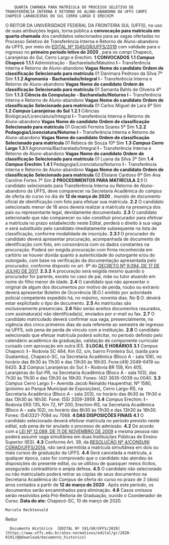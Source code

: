         QUARTA CHAMADA PARA MATRÍCULA DO PROCESSO SELETIVO DE TRANSFERÊNCIA INTERNA E RETORNO DE ALUNO-ABANDONO DA UFFS CAMPI CHAPECÓ LARANJEIRAS DO SUL CERRO LARGO E ERECHIM  

 O REITOR DA UNIVERSIDADE FEDERAL DA FRONTEIRA SUL (UFFS), no uso de suas atribuições legais, torna pública a **convocação para matrícula em quarta chamada** dos candidatos selecionados para as vagas ofertadas no Processo Seletivo de Transferência Interna e Retorno de Aluno-abandono da UFFS, por meio do [EDITAL Nº 1045/GR/UFFS/2019](https://www.uffs.edu.br/atos-normativos/edital/gr/2019-1045) com validade para o ingresso no  **primeiro período letivo de 2020** , para os *campi*  Chapecó, Laranjeiras do Sul, Cerro Largo e Erechim.     **1 CONVOCADOS**   **1.1 *Campus*  Chapecó**   **1.1.1**  Administração - Bacharelado/Matutino  **I -**  Transferência Interna e Retorno de Aluno-abandono     **Vagas**     **Nome do candidato**     **Ordem de classificação**     **Selecionado para matrícula**      01   Danimara Pedroso da Silva   7º    Sim     **1.1.2 Agronomia - Bacharelado/Integral**   **I -**  Transferência Interna e Retorno de Aluno-abandono     **Vagas**     **Nome do candidato**     **Ordem de classificação**     **Selecionado para matrícula**      01   Samanta Bahls de Oliveira   4º    Sim     **1.1.3 Ciência da Computação - Bacharelado/Noturno**   **I -**  Transferência Interna e Retorno de Aluno-abandono     **Vagas**     **Nome do candidato**     **Ordem de classificação**     **Selecionado para matrícula**      01   Carlos Miguel de Lara   8º    Sim     **1.2 *Campus*  Laranjeiras do Sul**   **1.2.1**  Ciências Biológicas/Licenciatura/Integral  **I -**  Transferência Interna e Retorno de Aluno-abandono     **Vagas**     **Nome do candidato**     **Ordem de classificação**     **Selecionado para matrícula**      01   Gracieli Ferreira Soares   5º    Sim     **1.2.2 Pedagogia/Licenciatura/Noturno**   **I -**  Transferência Interna e Retorno de Aluno-abandono     **Vagas**     **Nome do candidato**     **Ordem de classificação**     **Selecionado para matrícula**      01   Rebeca de Souza   10º    Sim     **1.3 *Campus*  Cerro Largo**   **1.3.1**  Agronomia/Bacharelado/Integral  **I -**  Transferência Interna e Retorno de Aluno-abandono     **Vagas**     **Nome do candidato**     **Ordem de classificação**     **Selecionado para matrícula**      01   Luana da Silva   3º    Sim     **1.4 *Campus*  Erechim**   **1.4.1**  Pedagogia/Licenciatura/Noturno  **I -**  Transferência Interna e Retorno de Aluno-abandono     **Vagas**     **Nome do candidato**     **Ordem de classificação**     **Selecionado para matrícula**      02   Elisiane Cardoso   6ª   Sim     Ana Caroline Fortes   7ª   Sim        **2 PROCEDIMENTOS PARA MATRÍCULA**   **2.1**  O candidato selecionado para Transferência Interna ou Retorno de Aluno-abandono da UFFS, deve comparecer na Secretaria Acadêmica do  *campus*  de oferta do curso no dia de  **12 de março de 2020** , munido de documento oficial de identificação com foto para efetuar sua matrícula.  **2.2**  O candidato selecionado menor de 18 anos deverá realizar a matrícula na presença dos pais ou representante legal, devidamente documentado.  **2.3**  O candidato selecionado que não comparecer ou não constituir procurador para efetivar a matrícula no prazo estabelecido neste Edital, perderá o direito à sua vaga e será substituído pelo candidato imediatamente subsequente na lista de classificação, conforme modalidade de inscrição.  **2.3.1**  O procurador do candidato deverá apresentar procuração, acompanhada de documento de identificação com foto, em consonância com os dados constantes na procuração. Poderá ser exigida procuração com firma reconhecida em cartório se houver dúvida quanto à autenticidade do outorgante e/ou do outorgado, com base na verificação da documentação apresentada pelo procurador, conforme disposto no art. 9º do [DECRETO Nº 9.094, DE 17 DE JULHO DE 2017](http://www.planalto.gov.br/ccivil_03/_Ato2015-2018/2017/Decreto/D9094.htm).  **2.3.2**  A procuração será exigida mesmo quando o procurador for parente, exceto no caso de pai, mãe ou tutor atuando em nome do filho menor de idade.  **2.4**  O candidato que não apresentar o original de algum dos documentos por motivo de perda, roubo ou extravio deverá apresentar Boletim de Ocorrência (B.O.) emitido por autoridade policial competente expedido há, no máximo, noventa dias. No B.O. deverá estar explicitado o tipo de documento.  **2.5**  As matrículas são exclusivamente presenciais.  **2.6**  Não serão aceitos documentos rasurados, com assinatura(s) não identificada(s), enviados por *e-mail*  ou fax.  **2.7**  O candidato matriculado deverá confirmar sua vaga, presencialmente, na vigência dos cinco primeiros dias de aula referente ao semestre de ingresso na UFFS, sob pena de perda de vínculo com a instituição.  **2.8**  O candidato selecionado que efetuar matrícula poderá solicitar, no período definido pelo calendário acadêmico da graduação, validação de componente curricular cursado com aprovação em outra IES.     **3 LOCAL E HORÁRIOS**   **3.1**  *Campus*  Chapecó:  **I -**  Rodovia SC 484, Km 02, s/n, bairro Fronteira Sul, (saída para Guatambu), Chapecó-SC, na Secretaria Acadêmica (Bloco A - sala 106), no horário das 8h30 às 11h30 e das 13h30 às 16h30. Fone:(49) 2049-6419 ou 6420.  **3.2**  *Campus*  Laranjeiras do Sul:  **I -**  Rodovia BR 158, Km 405, Laranjeiras do Sul-PR, na Secretaria Acadêmica (Bloco A - sala 103), das 7h30 às 11h30 e das 13h30 às 16h30. Fones: (42) 3635-0039 ou 0040.  **3.3**  *Campus*  Cerro Largo:  **I -**  Avenida Jacob Reinaldo Haupenthal, Nº 1580, (próximo ao Parque Municipal de Exposições), Cerro Largo-RS, na Secretaria Acadêmica (Bloco A - sala 203), no horário das 8h30 às 11h30 e das 13h30 às 16h30. Fone: (55) 3359-3959.  **3.4**  *Campus*  Erechim:  **I -**  Rodovia ERS 135, Km 72, Nº 200, Erechim-RS, na Secretaria Acadêmica (Bloco A - sala 102), no horário das 8h30 às 11h30 e das 13h30 às 16h30. Fones: (54)3321-7084 ou 7068.     **4 DAS DISPOSIÇÕES FINAIS**   **4.1**  O candidato selecionado deverá efetivar matrícula no período previsto neste edital, sob pena de ter anulado o processo de admissão.  **4.2**  De acordo com a [LEI Nº 12.089, DE 11 DE NOVEMBRO DE 2009](http://www.planalto.gov.br/ccivil_03/_ato2007-2010/2009/lei/l12089.htm) a mesma pessoa não poderá assumir vaga simultânea em duas Instituições Públicas de Ensino Superior (IES).  **4.3**  Conforme Art. 39, da [RESOLUÇÃO Nº 4/CONSUNI CGRAD/UFFS/2014](https://www.uffs.edu.br/atos-normativos/resolucao/consunicgrad/2014-0004), não será permitida a matrícula simultânea em dois ou mais cursos de graduação da UFFS.  **4.4**  Será cancelada a matrícula, a qualquer época, caso for comprovado que o candidato não atendeu às disposições do presente edital, ou se utilizou de quaisquer meios ilícitos, assegurado contraditório e ampla defesa.  **4.5**  O candidato não selecionado ou não matriculado poderá retirar as cópias de seus documentos na Secretaria Acadêmica do *Campus*  de oferta do curso no prazo de 2 (dois) anos contados a partir de **12 de março de 2020** . Após este período, os documentos serão encaminhados para eliminação.  **4.6**  Casos omissos serão resolvidos pela Pró-Reitoria de Graduação, ouvido o Coordenador de Curso.        **Data do ato:** Chapecó-SC, 10 de março de 2020.   
 

    Marcelo Recktenvald   
 Reitor 

      Documento Histórico  [EDITAL Nº 191/GR/UFFS/2020](https://www.uffs.edu.br/atos-normativos/edital/gr/2020-0191/@@download/documento_historico)     
      